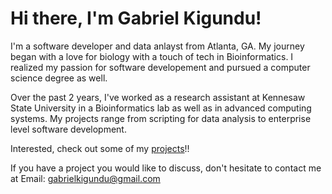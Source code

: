 # Hi there, I'm Gabriel Kigundu!
I'm a software developer and data anlayst from Atlanta, GA. My journey began with a love for biology with a touch of tech in Bioinformatics. 
I realized my passion for software developement and pursued a computer science degree as well. 


Over the past 2 years, I've worked as a research assistant at Kennesaw State University in a Bioinformatics lab as well as in advanced computing systems. 
My projects range from scripting for data analysis to enterprise level software development.

Interested, check out some of my [projects](https://github.com/gkigundu/gkigundu.github.io/tree/master/projects)!!

If you have a project you would like to discuss, don't hesitate to contact me at 
Email: gabrielkigundu@gmail.com

